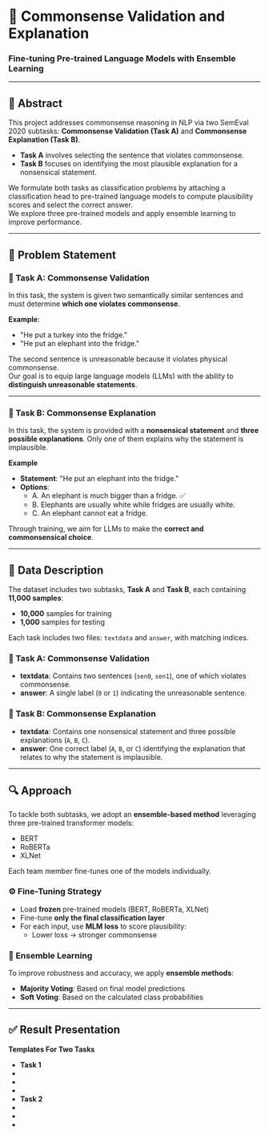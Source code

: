 # 🧠 Commonsense Validation and Explanation  
### Fine-tuning Pre-trained Language Models with Ensemble Learning  

---

## 📝 Abstract

This project addresses commonsense reasoning in NLP via two SemEval 2020 subtasks: **Commonsense Validation (Task A)** and **Commonsense Explanation (Task B)**.

- **Task A** involves selecting the sentence that violates commonsense.
- **Task B** focuses on identifying the most plausible explanation for a nonsensical statement.

We formulate both tasks as classification problems by attaching a classification head to pre-trained language models to compute plausibility scores and select the correct answer.  
We explore three pre-trained models and apply ensemble learning to improve performance.

---

## 📌 Problem Statement

### 🔹 Task A: Commonsense Validation

In this task, the system is given two semantically similar sentences and must determine **which one violates commonsense**.

**Example**:  
- "He put a turkey into the fridge."  
- "He put an elephant into the fridge."

The second sentence is unreasonable because it violates physical commonsense.  
Our goal is to equip large language models (LLMs) with the ability to **distinguish unreasonable statements**.

---

### 🔸 Task B: Commonsense Explanation

In this task, the system is provided with a **nonsensical statement** and **three possible explanations**. Only one of them explains why the statement is implausible.

**Example**  
- **Statement**: "He put an elephant into the fridge."  
- **Options**:
  - A. An elephant is much bigger than a fridge. ✅
  - B. Elephants are usually white while fridges are usually white.
  - C. An elephant cannot eat a fridge.

Through training, we aim for LLMs to make the **correct and commonsensical choice**.

---

## 📂 Data Description

The dataset includes two subtasks, **Task A** and **Task B**, each containing **11,000 samples**:

- **10,000** samples for training  
- **1,000** samples for testing

Each task includes two files: `textdata` and `answer`, with matching indices.

### 📘 Task A: Commonsense Validation

- **textdata**: Contains two sentences (`sen0`, `sen1`), one of which violates commonsense.
- **answer**: A single label (`0` or `1`) indicating the unreasonable sentence.

### 📙 Task B: Commonsense Explanation

- **textdata**: Contains one nonsensical statement and three possible explanations (`A`, `B`, `C`).
- **answer**: One correct label (`A`, `B`, or `C`) identifying the explanation that relates to why the statement is implausible.

---

## 🔍 Approach

To tackle both subtasks, we adopt an **ensemble-based method** leveraging three pre-trained transformer models:

- BERT  
- RoBERTa  
- XLNet

Each team member fine-tunes one of the models individually.

### ⚙️ Fine-Tuning Strategy

- Load **frozen** pre-trained models (BERT, RoBERTa, XLNet)
- Fine-tune **only the final classification layer**
- For each input, use **MLM loss** to score plausibility:
  - Lower loss → stronger commonsense

### 🧠 Ensemble Learning

To improve robustness and accuracy, we apply **ensemble methods**:

- **Majority Voting**: Based on final model predictions
- **Soft Voting**: Based on the calculated class probabilities

---

## ✅ Result Presentation
**Templates For Two Tasks**

- **Task 1**
-
-
-
- **Task 2**
-
-
-

